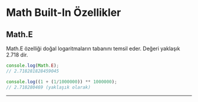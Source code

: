 # Math Built-In Özellikler

## **Math.E**

Math.E özelliği doğal logaritmaların tabanını temsil eder. Değeri yaklaşık 2.718 dir.

```js
console.log(Math.E);
// 2.718281828459045

console.log((1 + (1/1000000)) ** 1000000);
// 2.718280469 (yaklaşık olarak)
```
---